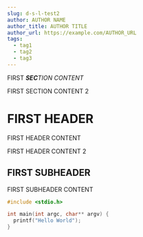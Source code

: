 ```yaml
---
slug: d-s-l-test2
author: AUTHOR NAME
author_title: AUTHOR TITLE
author_url: https://example.com/AUTHOR_URL
tags:
  - tag1
  - tag2
  - tag3
---
```


FIRST _**SEC**TION CONTENT_

FIRST SECTION CONTENT 2

# FIRST HEADER

FIRST HEADER CONTENT

FIRST HEADER CONTENT 2

## FIRST SUBHEADER

FIRST SUBHEADER CONTENT

```c
#include <stdio.h>

int main(int argc, char** argv) {
  printf("Hello World");
}
```